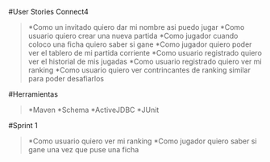 #User Stories Connect4

 >*Como un invitado quiero dar mi nombre asi puedo jugar
  *Como usuario quiero crear una nueva partida
  *Como jugador cuando coloco una ficha quiero saber si gane
  *Como jugador quiero poder ver el tablero de mi partida corriente
  *Como usuario registrado quiero ver el historial de mis jugadas
  *Como usuario registrado quiero ver mi ranking
  *Como usuario quiero ver contrincantes de ranking similar para poder desafiarlos

#Herramientas 

 >*Maven
  *Schema
  *ActiveJDBC
  *JUnit

#Sprint 1

 >*Como usuario quiero ver mi ranking
  *Como jugador quiero saber si gane una vez que puse una ficha
